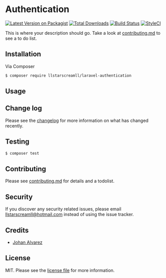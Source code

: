 # Authentication

[![Latest Version on Packagist][ico-version]][link-packagist]
[![Total Downloads][ico-downloads]][link-downloads]
[![Build Status][ico-travis]][link-travis]
[![StyleCI][ico-styleci]][link-styleci]

This is where your description should go. Take a look at [contributing.md](contributing.md) to see a to do list.

## Installation

Via Composer

``` bash
$ composer require llstarscreamll/laravel-authentication
```

## Usage

## Change log

Please see the [changelog](changelog.md) for more information on what has changed recently.

## Testing

``` bash
$ composer test
```

## Contributing

Please see [contributing.md](contributing.md) for details and a todolist.

## Security

If you discover any security related issues, please email llstarscreamll@hotmail.com instead of using the issue tracker.

## Credits

- [Johan Alvarez][link-author]


## License

MIT. Please see the [license file](license.md) for more information.

[ico-version]: https://img.shields.io/packagist/v/llstarscreamll/laravel-authentication.svg?style=flat-square
[ico-downloads]: https://img.shields.io/packagist/dt/llstarscreamll/laravel-authentication.svg?style=flat-square
[ico-travis]: https://img.shields.io/travis/llstarscreamll/laravel-authentication/master.svg?style=flat-square
[ico-styleci]: https://styleci.io/repos/12345678/shield

[link-packagist]: https://packagist.org/packages/llstarscreamll/laravel-authentication
[link-downloads]: https://packagist.org/packages/llstarscreamll/laravel-authentication
[link-travis]: https://travis-ci.org/llstarscreamll/laravel-authentication
[link-styleci]: https://styleci.io/repos/12345678
[link-author]: https://github.com/llstarscreamll
[link-contributors]: ../../contributors]